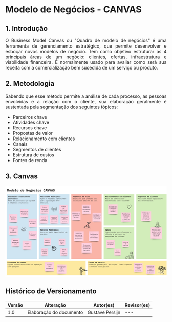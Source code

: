 # Modelo de Negócios - CANVAS

## 1. Introdução

<p style="text-align: justify;">
O Business Model Canvas ou "Quadro de modelo de negócios" é uma ferramenta de gerenciamento estratégico, que permite desenvolver e esboçar novos modelos de negócio. Tem como objetivo estruturar as 4 principais áreas de um negócio: clientes, ofertas, infraestrutura e viabilidade financeira. É normalmente usado para avaliar como será sua receita com a comercialização bem sucedida de um serviço ou produto.
</p>

## 2. Metodologia

<p style="text-align: justify;">
Sabendo que esse método permite a análise de cada processo, as pessoas envolvidas e a relação com o cliente, sua elaboração geralmente é sustentada pela segmentação dos seguintes tópicos: </p>

- Parceiros chave
- Atividades chave
- Recursos chave
- Propostas de valor
- Relacionamento com clientes
- Canais
- Segmentos de clientes
- Estrutura de custos
- Fontes de renda

## 3. Canvas

![alt text](../../assets/canvas/Business%20Model%20Canvas.jpg)

## Histórico de Versionamento

| Versão | Alteração               | Autor(es)       | Revisor(es) |
| ------ | ----------------------- | --------------- | ----------- |
| 1.0    | Elaboração do documento | Gustave Persijn | ---         |
